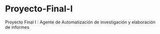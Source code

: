 # Proyecto-Final-I
Proyecto Final I : Agente de Automatización de investigación y elaboración de informes
